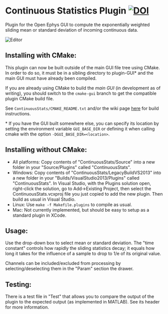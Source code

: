 # Continuous Statistics Plugin [![DOI](https://zenodo.org/badge/127811570.svg)](https://zenodo.org/badge/latestdoi/127811570)

Plugin for the Open Ephys GUI to compute the exponentially weighted sliding mean or standard deviation of incoming continuous data.

![Editor](cs_front.png)

## Installing with CMake:

This plugin can now be built outside of the main GUI file tree using CMake. In order to do so, it must be in a sibling directory to plugin-GUI\* and the main GUI must have already been compiled.

If you are already using CMake to build the *main GUI* (in development as of writing), you should switch to the `cmake-gui` branch to get the compatible plugin CMake build file.

See `ContinuousStats/CMAKE_README.txt` and/or the wiki page [here](https://open-ephys.atlassian.net/wiki/spaces/OEW/pages/1259110401/Plugin+CMake+Builds) for build instructions.

\* If you have the GUI built somewhere else, you can specify its location by setting the environment variable `GUI_BASE_DIR` or defining it when calling cmake with the option `-DGUI_BASE_DIR=<location>`.

## Installing without CMake:

* All platforms: Copy contents of "ContinuousStats/Source" into a new folder in your "Source/Plugins" called "ContinuousStats".
* Windows: Copy contents of "ContinuousStats/LegacyBuildVS2013" into a new folder in your "Builds/VisualStudio2013/Plugins" called "ContinuousStats". In Visual Studio, with the Plugins solution open, right-click the solution, go to Add->Existing Project, then select the ContinuousStats.vcxproj file you just copied to add the new plugin. Then build as usual in Visual Studio.
* Linux: Use `make -f Makefile.plugins` to compile as usual.
* Mac: Not currently implemented, but should be easy to setup as a standard plugin in XCode.

## Usage:

Use the drop-down box to select mean or standard deviation. The "time constant" controls how rapidly the sliding statistics decay; it
equals how long it takes for the influence of a sample to drop to 1/e of its original value.

Channels can be included/excluded from processing by selecting/deselecting them in the "Param" section the drawer.

## Testing:

There is a test file in "Test" that allows you to compare the output of the plugin to the expected output (as implemented in MATLAB). See its header for more information.
